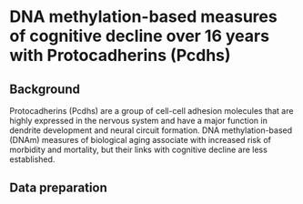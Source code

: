 # DNA methylation-based measures of cognitive decline over 16 years with Protocadherins (Pcdhs)

## Background

Protocadherins (Pcdhs) are a group of cell-cell adhesion molecules that are highly expressed in the nervous system and have a major function in dendrite development and neural circuit formation. DNA methylation-based (DNAm) measures of biological aging associate with increased risk of morbidity and mortality, but their links with cognitive decline are less established.

## Data preparation

